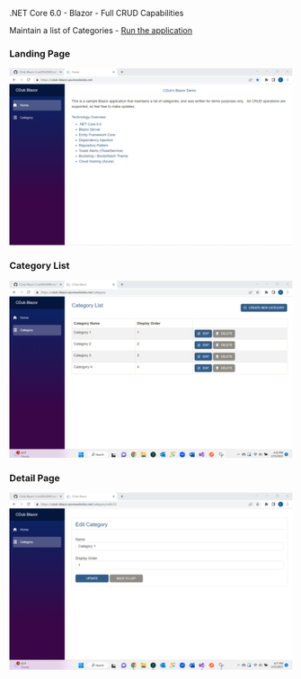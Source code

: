.NET Core 6.0 - Blazor - Full CRUD Capabilities

Maintain a list of Categories -  [Run the application](https://cdub-blazor.azurewebsites.net)


### Landing Page
<img src="https://github.com/chriswoodbury/CDub-Blazor-Crud/blob/master/CDub-Blazor-Crud/wwwroot/images/cdub_blazor_overview.png" alt="alt text" Title="Landing Page">

### Category List
<img src="https://github.com/chriswoodbury/CDub-Blazor-Crud/blob/master/CDub-Blazor-Crud/wwwroot/images/cdub_blazor_category_list.png" alt="alt text" Title="Category List">

### Detail Page
<img src="https://github.com/chriswoodbury/CDub-Blazor-Crud/blob/master/CDub-Blazor-Crud/wwwroot/images/cdub_blazor_detail_page.png" alt="alt text" Title="Detail Page">
